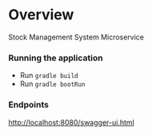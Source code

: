 # Overview

Stock Management System Microservice


### Running the application
* Run `gradle build`
* Run `gradle bootRun`


### Endpoints

[http://localhost:8080/swagger-ui.html](http://localhost:8080/swagger-ui.html  ) 
 

